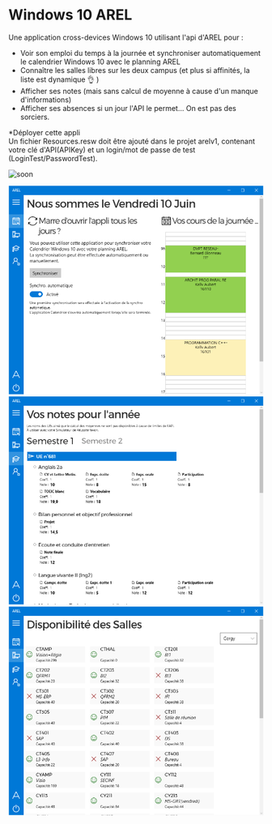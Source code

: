 ﻿Windows 10 AREL
===============
Une application cross-devices Windows 10 utilisant l'api d'AREL pour :
- Voir son emploi du temps à la journée et synchroniser automatiquement le calendrier Windows 10 avec le planning AREL  
- Connaître les salles libres sur les deux campus (et plus si affinités, la liste est dynamique 👌 )  
- Afficher ses notes (mais sans calcul de moyenne à cause d'un manque d'informations)
- Afficher ses absences si un jour l'API le permet... On est pas des sorciers.  

*Déployer cette appli  
Un fichier Resources.resw doit être ajouté dans le projet arelv1, contenant votre clé d'API(APIKey) et un login/mot de passe de test (LoginTest/PasswordTest).  

![soon](https://assets.windowsphone.com/85864462-9c82-451e-9355-a3d5f874397a/English_get-it-from-MS_InvariantCulture_Default.png)

![emploi du temps](screen01.png)  
![notes](screen02.png)
![salles libres](screen03.png)


